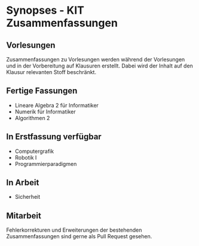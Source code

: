 # Synopses - KIT Zusammenfassungen

## Vorlesungen
Zusammenfassungen zu Vorlesungen werden während der Vorlesungen und in der Vorbereitung auf Klausuren erstellt.
Dabei wird der Inhalt auf den Klausur relevanten Stoff beschränkt.

## Fertige Fassungen
* Lineare Algebra 2 für Informatiker
* Numerik für Informatiker
* Algorithmen 2

## In Erstfassung verfügbar
* Computergrafik
* Robotik I
* Programmierparadigmen

## In Arbeit
* Sicherheit

## Mitarbeit
Fehlerkorrekturen und Erweiterungen der bestehenden Zusammenfassungen sind gerne als Pull Request gesehen.
